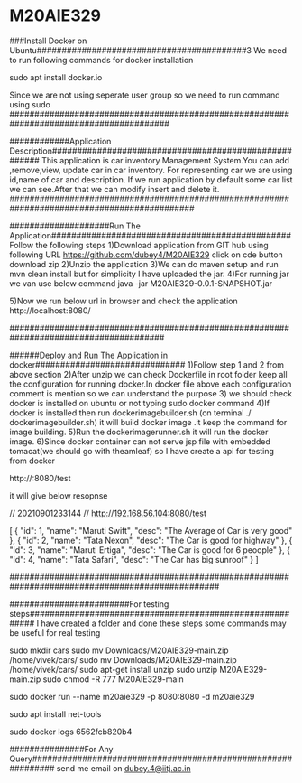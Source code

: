 # M20AIE329

###Install Docker on Ubuntu##########################################3
We need to run following commands for docker installation

sudo apt install docker.io

Since we are not using seperate user group so we need to run command using sudo
########################################################################################

############Application Description######################################################
This application is car inventory Management System.You can add ,remove,view,
update car in car inventory. For representing car we are using id,name of car
and description.
If we run application by default some car list we can see.After that we can modify 
insert and delete it.
#############################################################################################

####################Run The Application################################################
Follow the following steps 
1)Download application from GIT hub using following URL
https://github.com/dubey4/M20AIE329
click on cde button download zip
2)Unzip the application
3)We can do maven setup and run mvn clean install but for simplicity I have uploaded the
jar.
4)For running jar we van use below command
java -jar M20AIE329-0.0.1-SNAPSHOT.jar

5)Now we run below url in browser and check the application
http://localhost:8080/

#######################################################################################

######Deploy and Run The Application in docker##############################
1)Follow step 1 and 2 from above section
2)After unzip we can check Dockerfile in root folder keep all the configuration for running docker.In docker file above each configuration comment is mention so we can understand the purpose
3) we should check docker is installed on ubuntu or not typing sudo docker command
4)If docker is installed then run dockerimagebuilder.sh (on terminal ./ dockerimagebuilder.sh)
it will build docker image .it keep the command for image building.
5)Run the dockerimagerunner.sh it will run the docker image.
6)Since docker container can not serve jsp file with embedded tomacat(we should go with theamleaf) so
I have create a api for testing from docker

http://<docker-server-ip>:8080/test

it will give below resopnse

// 20210901233144
// http://192.168.56.104:8080/test

[
  {
    "id": 1,
    "name": "Maruti Swift",
    "desc": "The Average of Car is very good"
  },
  {
    "id": 2,
    "name": "Tata Nexon",
    "desc": "The Car is good for highway"
  },
  {
    "id": 3,
    "name": "Maruti Ertiga",
    "desc": "The Car is good for 6 peoople"
  },
  {
    "id": 4,
    "name": "Tata Safari",
    "desc": "The Car has big sunroof"
  }
]

##################################################################################################

########################For testing steps#########################################################
I have created a folder and done these steps some commands may be useful for real testing

sudo mkdir cars
sudo mv Downloads/M20AIE329-main.zip /home/vivek/cars/
sudo mv Downloads/M20AIE329-main.zip /home/vivek/cars/
sudo apt-get install unzip
sudo unzip M20AIE329-main.zip
sudo chmod -R 777 M20AIE329-main

sudo docker run --name m20aie329 -p 8080:8080 -d m20aie329

sudo apt install net-tools

sudo docker logs 6562fcb820b4


###############For Any Query#############################################################
send me email on
dubey.4@iitj.ac.in

